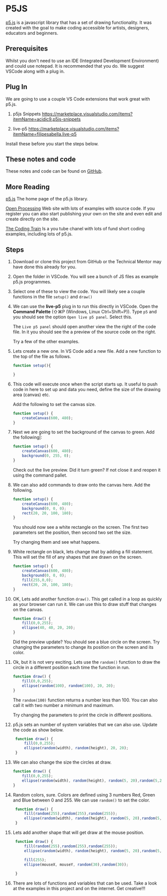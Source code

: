 # P5JS

[p5.js](https://p5js.org/) is a javascript library that has a set of drawing functionality.  It was created with the goal to make coding accessible for artists, designers, educators and beginners.

## Prerequisites

Whilst you don't need to use an IDE (Integrated Development Environment) and could use notepad.  It is recommended that you do.  We suggest VSCode along with a plug in.

## Plug In

We are going to use a couple VS Code extensions that work great with p5.js.

1. p5js Snippets
https://marketplace.visualstudio.com/items?itemName=acidic9.p5js-snippets

1. live-p5 https://marketplace.visualstudio.com/items?itemName=filipesabella.live-p5

Install these before you start the steps below.

##  These notes and code

These notes and code can be found on [GitHub](https://github.com/dojojon/p5js_tutorial).

## More Reading

[p5.js](https://p5js.org/) The home page of the p5.js library.

[Open Processing](https://www.openprocessing.org)  Web site with lots of examples with source code.  If you register you can also start publishing your own on the site and even edit and create directly on the site.

[The Coding Train](https://www.youtube.com/user/shiffman/playlists?sort=dd&shelf_id=14&view=50) Is a you tube chanel with lots of fund short coding examples, including lots of p5.js.

## Steps

1. Download or clone this project from GitHub or the Technical Mentor may have done this already for you.

1. Open the folder in VSCode.  You will see a bunch of JS files as example p5.js programmes.

1. Select one of these to view the code.  You will likely see a couple functions in the file ```setup()``` and ```draw()```

1. We can use the **live-p5** plug in to run this directly in VSCode.  Open the **Command Palette** (⇧⌘P (Windows, Linux Ctrl+Shift+P)).  Type ```p5``` and you should see the option ```Open live p5 panel```.  Select this.

    The ```Live p5 panel``` should open another view the the right of the code file.  In it you should see the  a preview of the source code on the right.

    Try a few of the other examples.

1. Lets create a new one.  In VS Code add a new file.  Add a new function to the top of the file as follows.

    ```javascript
    function setup(){

    }
    ```

1. This code will execute once when the script starts up.  It useful to push code in here to set up and data you need, define the size of the drawing area (canvas) etc.

    Add the following to set the canvas size.

    ```javascript
    function setup() {
        createCanvas(600, 480);
    }
    ```

1. Next we are going to set the background of the canvas to green. Add the following|:

    ```javascript
    function setup() {
        createCanvas(600, 480);
        background(0, 255, 0);
    }
    ```
    Check out the live preview.  Did it turn green?  If not close it and reopen it using the command pallet.

1. We can also add commands to draw onto the canvas here.  Add the following.

    ```javascript
    function setup() {
        createCanvas(600, 480);
        background(0, 0, 0);
        rect(20, 20, 100, 180);
    }
    ```
    You should now see a white rectangle on the screen. The first two parameters set the position, then second two set the size.

    Try changing them and see what happens.

1. White rectangle on black,  lets change that by adding a fill statement.  This will set the fill of any shapes that are drawn on the screen.

    ```javascript
    function setup() {
        createCanvas(600, 480);
        background(0, 0, 0);
        fill(255,0,0);
        rect(20, 20, 100, 180);
    }
    ```

1. OK,  Lets add another function ```draw()```.  This get called in a loop as quickly as your browser can run it.  We can use this to draw stuff that changes on the canvas.

    ```javascript
    function draw() {
        fill(0,0,255);
        ellipse(40, 40, 20, 20);
    }
    ```

    Did the preview update?  You should see a blue circle on the screen.  Try changing the parameters to change its position on the screen and its color.

1. Ok, but it is not very exciting.  Lets use the ```random()``` function to draw the circle in a different position each time the function in run.

    ```javascript
    function draw() {
        fill(0,0,255);
        ellipse(random(100), random(100), 20, 20);
    }
    ```

    The ```random(100)``` function returns a number less than 100.  You can also call it with two number a minimum and maximum.

    Try changing the parameters to print the circle in different positions.

1. p5.js sets an number of system variables that we can also use. Update the code as show below.

   ```javascript
    function draw() {
        fill(0,0,255);
        ellipse(random(width), random(height), 20, 20);
    }
    ```

1. We can also change the size the circles at draw.

    ```javascript
    function draw() {
        fill(0,0,255);
        ellipse(random(width), random(height), random(5, 20),random(5,20));
    }
    ```

1. Random colors, sure.  Colors are defined using 3 numbers Red, Green and Blue between 0 and 255.  We can use ```random()``` to set the color.

   ```javascript
    function draw() {
        fill(random(255),random(255),random(255));
        ellipse(random(width), random(height), random(5, 20),random(5,20));
    }
    ```

1. Lets add another shape that will get draw at the mouse position.

   ```javascript
    function draw() {
        fill(random(255),random(255),random(255));
        ellipse(random(width), random(height), random(5, 20),random(5,20));

        fill(255);
        ellipse(mouseX, mouseY, random(30),random(30));
        
    }
    ```


1. There are lots of functions and variables that can be used.  Take a look at the examples in this project and on the internet.  Get creative!!!